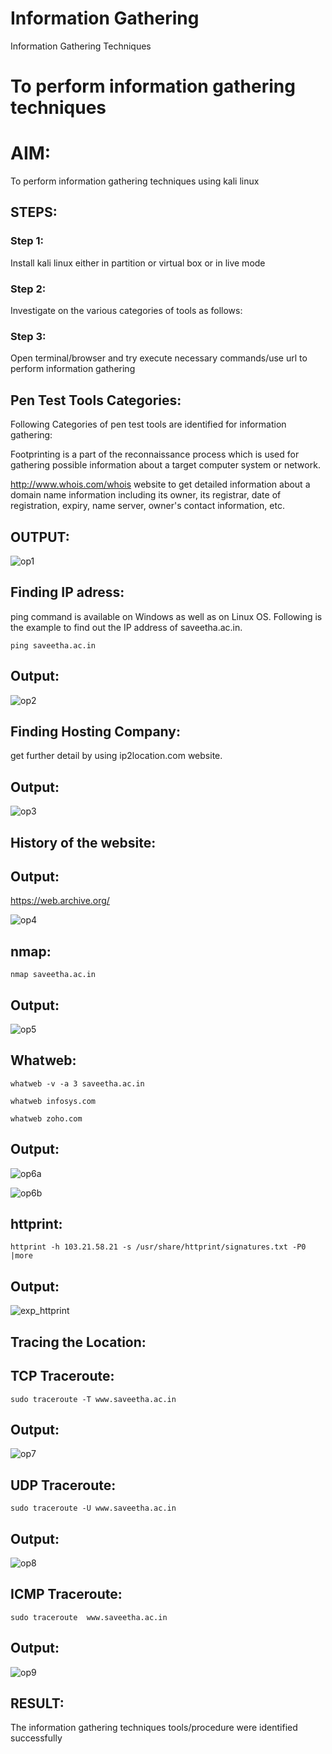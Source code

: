 # Information Gathering
Information Gathering Techniques

# To perform information gathering techniques

# AIM:

To perform information gathering techniques using kali linux 

## STEPS:

### Step 1:

Install kali linux either in partition or virtual box or in live mode

### Step 2:

Investigate on the various categories of tools as follows:

### Step 3:
Open terminal/browser and try execute necessary commands/use url to perform information gathering

## Pen Test Tools Categories:

Following Categories of pen test tools are identified for information gathering:

Footprinting is a part of the reconnaissance process which is used for gathering possible information about a target computer system or network.

http://www.whois.com/whois website to get detailed information about a domain name information including its owner, its registrar, date of registration, expiry, name server, owner's contact information, etc.


## OUTPUT:

![op1](https://github.com/Skanthasishanth/InformationGathering/assets/118298456/e18f9ec3-6b90-4937-a8f5-2cf597e7cf05)

## Finding IP adress:
ping command is available on Windows as well as on Linux OS. Following is the example to find out the IP address of saveetha.ac.in.
```
ping saveetha.ac.in
```
## Output:

![op2](https://github.com/Skanthasishanth/InformationGathering/assets/118298456/c79eb70c-ded6-470d-bdf6-61e4540a1854)

## Finding Hosting Company:
get further detail by using ip2location.com website.

## Output:

![op3](https://github.com/Skanthasishanth/InformationGathering/assets/118298456/228c43c6-3e90-48e6-92f2-72817a496c89)


## History of the website:
## Output:

https://web.archive.org/

![op4](https://github.com/Skanthasishanth/InformationGathering/assets/118298456/a7c46119-0854-4703-b120-48d21e273e6b)

## nmap:
```
nmap saveetha.ac.in
```
## Output:

![op5](https://github.com/Skanthasishanth/InformationGathering/assets/118298456/616c53a3-43c2-476a-b893-fc89eaa8bd40)

## Whatweb:
```
whatweb -v -a 3 saveetha.ac.in
```
```
whatweb infosys.com
```
```
whatweb zoho.com
```
## Output:

![op6a](https://github.com/Skanthasishanth/InformationGathering/assets/118298456/72765969-04e0-4bbc-b81c-126e28cfcd3c)

![op6b](https://github.com/Skanthasishanth/InformationGathering/assets/118298456/cfd8f9fe-5e8b-4d7c-a524-ee0c95b25592)

## httprint:
```
httprint -h 103.21.58.21 -s /usr/share/httprint/signatures.txt -P0 |more
```
## Output:

![exp_httprint](https://github.com/Skanthasishanth/InformationGathering/assets/118298456/c725ff45-4226-4434-98b8-9e0e09e29170)

## Tracing the Location:
## TCP Traceroute:
```
sudo traceroute -T www.saveetha.ac.in
```
## Output:

![op7](https://github.com/Skanthasishanth/InformationGathering/assets/118298456/66e47c03-a560-4e94-b29d-cd447384dc00)

## UDP Traceroute:
```
sudo traceroute -U www.saveetha.ac.in
```
## Output:

![op8](https://github.com/Skanthasishanth/InformationGathering/assets/118298456/0d44c29e-3edb-4ba3-9ccd-18bd87283090)

## ICMP Traceroute:
```
sudo traceroute  www.saveetha.ac.in
```
## Output:

![op9](https://github.com/Skanthasishanth/InformationGathering/assets/118298456/c878d9ba-35ca-4106-9360-d768379d74af)

## RESULT:
The information gathering techniques tools/procedure were identified successfully
